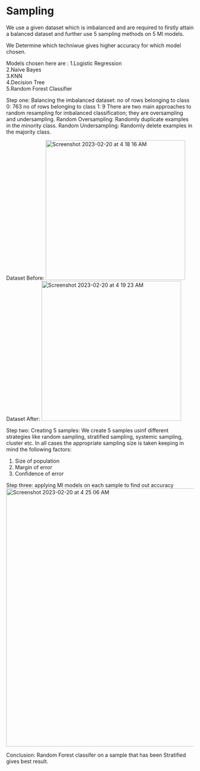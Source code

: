 # Sampling



We use a given dataset which is imbalanced and are required to firstly attain a balanced dataset and further use 5 sampling methods on 5 Ml models.

We Determine which techniwue gives higher accuracy for which model chosen.

Models chosen here are :
1.Logistic Regression      
2.Naive Bayes            
3.KNN                   
4.Decision Tree           
5.Random Forest Classifier 


Step one: Balancing the imbalanced dataset:
no of rows belonging to class 0: 763
no of rows belonging to class 1: 9
There are two main approaches to random resampling for imbalanced classification; they are oversampling and undersampling.
Random Oversampling: Randomly duplicate examples in the minority class.
Random Undersampling: Randomly delete examples in the majority class.

Dataset Before:
<img width="375" alt="Screenshot 2023-02-20 at 4 18 16 AM" src="https://user-images.githubusercontent.com/73638083/219979966-b88d1a36-94af-4a9e-908e-93182d0be988.png">
Dataset After:
<img width="375" alt="Screenshot 2023-02-20 at 4 19 23 AM" src="https://user-images.githubusercontent.com/73638083/219980006-09a13f65-f579-4de7-a99b-0b735ac46216.png">


Step two: Creating 5 samples:
We create 5 samples usinf different strategies like random sampling, stratified sampling, systemic sampling, cluster etc.
In all cases the appropriate sampling size is taken keeping in mind  the following factors:
1. Size of population
2. Margin of error
3. Confidence of error

Step three: applying Ml models on each sample to find out accuracy
<img width="693" alt="Screenshot 2023-02-20 at 4 25 06 AM" src="https://user-images.githubusercontent.com/73638083/219980265-c3fd6a17-1c82-4622-a7ab-d31a747408bb.png">

Conclusion: 
Random Forest classifer on a sample that has been Stratified gives best result.

